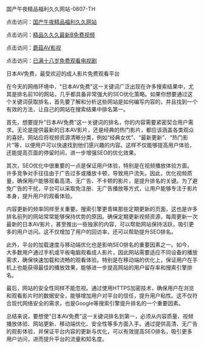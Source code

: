 国产午夜精品福利久久网站-0807-TH

点击访问：<a href="https://heiliaowt0d7p.pages.dev">国产午夜精品福利久久网站</a>

点击访问：<a href="https://heiliao2dmwwy.pages.dev">精品久久久最新B免费视频</a>

点击访问：<a href="https://heiliaozj3tjd.pages.dev">蘑菇AV影视</a>

点击访问：<a href="https://heiliaoow5kzm.pages.dev">已满十八岁免费观看电视剧</a>

日本AV免费，最受欢迎的成人影片免费观看平台

在今天的网络环境中，"日本AV免费"这一关键词广泛出现在许多搜索结果中，尤其是排名前10的网站，几乎都具备非常强大的SEO优化策略。如果你想要通过这个关键词获取排名，首先要了解和分析这些网站是如何编写内容的，并且找到一个有效的方法，让自己的网站在搜索结果中排名第一。

首先，想要提升“日本AV免费”这一关键词的排名，你的内容需要紧密契合用户需求。无论是提供最新的日本AV影片，还是经典的热门影片，都应该涵盖各类观众的喜好。网站应将视频资源清晰分类，例如“经典女优”、“最新更新”、“热门影片”等，以便用户可以快速找到他们感兴趣的内容。这样不仅能够提高用户体验，还能提高页面的停留时间，进一步增强SEO的优化效果。

其次，SEO优化中很重要的一点是保证用户体验，特别是在视频播放体验方面。许多竞争对手往往由于广告过多或播放卡顿，导致用户流失。因此，优化视频质量，确保用户能够观看高清、无广告、不卡顿的影片，是提升排名的关键。为了避免广告的干扰，平台可以采取免注册、无广告播放等方式，让用户能够专注于影片本身，提升用户的观看体验。

内容更新的频率同样至关重要。搜索引擎更青睐那些定期更新的页面，这也是许多排名前列的网站常常能够保持优势的原因。确保定期更新视频资源，每周更新一次最新的日本AV影片，甚至推出一些独家的内容，可以帮助网站保持活跃，吸引更多的用户访问。这不仅增加了用户的回访率，还可以帮助提升SEO排名。

此外，平台的加载速度与移动端优化也是影响SEO排名的重要因素之一。如今，大多数用户通过手机或平板电脑观看成人影片，因此网站需要适应不同设备的播放需求，确保快速加载和流畅的观看体验。特别是在移动端的优化上，保证用户在手机上也能获得最佳的播放效果，能够进一步提高网站的用户留存率和搜索引擎排名。

最后，网站的安全性同样不能忽视。通过使用HTTPS加密技术，确保用户在浏览和观看影片时的数据安全，能够增加用户对平台的信任，提升用户粘性。这不仅符合现代网络安全的需求，也是Google等搜索引擎提升排名的一个重要因素。

总结来说，要想使“日本AV免费”这一关键词排名到第一，必须从内容质量、视频播放体验、网站更新、移动端优化、安全性等多方面入手。通过提供高清、无广告的观影体验，并保证平台内容的更新与优化，可以有效提高SEO排名，吸引更多用户访问，进而提升平台的流量和知名度。

<span style="display:none;">[Canonical link]( https://github.com/lh46166/4616 ）</span>

